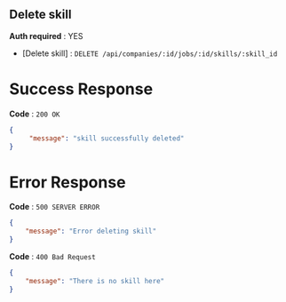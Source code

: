 ## Delete skill

**Auth required** : YES

* [Delete skill] : `DELETE /api/companies/:id/jobs/:id/skills/:skill_id`

# Success Response

**Code** : `200 OK`

```json
{
     "message": "skill successfully deleted" 
}
```

# Error Response

**Code** : `500 SERVER ERROR`

```json
{
    "message": "Error deleting skill"
}
```

**Code** : `400 Bad Request`

```json
{
    "message": "There is no skill here"
}
```